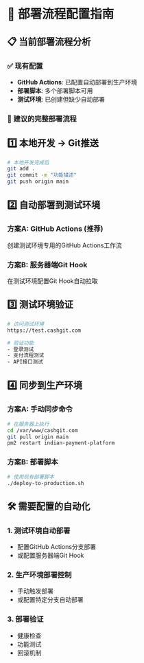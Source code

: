 # 🚀 部署流程配置指南

## 📋 当前部署流程分析

### ✅ 现有配置
- **GitHub Actions**: 已配置自动部署到生产环境
- **部署脚本**: 多个部署脚本可用
- **测试环境**: 已创建但缺少自动部署

### 🔄 建议的完整部署流程

## 1️⃣ 本地开发 → Git推送

```bash
# 本地开发完成后
git add .
git commit -m "功能描述"
git push origin main
```

## 2️⃣ 自动部署到测试环境

### 方案A: GitHub Actions (推荐)
创建测试环境专用的GitHub Actions工作流

### 方案B: 服务器端Git Hook
在测试环境配置Git Hook自动拉取

## 3️⃣ 测试环境验证

```bash
# 访问测试环境
https://test.cashgit.com

# 验证功能
- 登录测试
- 支付流程测试
- API接口测试
```

## 4️⃣ 同步到生产环境

### 方案A: 手动同步命令
```bash
# 在服务器上执行
cd /var/www/cashgit.com
git pull origin main
pm2 restart indian-payment-platform
```

### 方案B: 部署脚本
```bash
# 使用现有部署脚本
./deploy-to-production.sh
```

## 🛠️ 需要配置的自动化

### 1. 测试环境自动部署
- 配置GitHub Actions分支部署
- 或配置服务器端Git Hook

### 2. 生产环境部署控制
- 手动触发部署
- 或配置特定分支自动部署

### 3. 部署验证
- 健康检查
- 功能测试
- 回滚机制
